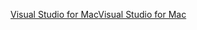 [<span data-ttu-id="fd6d4-101">Visual Studio for Mac</span><span class="sxs-lookup"><span data-stu-id="fd6d4-101">Visual Studio for Mac</span></span>](https://www.microsoft.com/net/download/macos)
